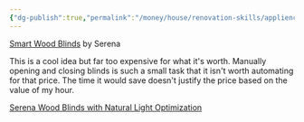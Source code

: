 ```yaml
---
{"dg-publish":true,"permalink":"/money/house/renovation-skills/appliences/smart-blinds/","tags":["oakmore"],"created":"Jul 06, 2023, 11:24 PM"}
---
```



[Smart Wood Blinds](https://www.serenashades.com/products/#smart-wood-blinds) by Serena

This is a cool idea but far too expensive for what it's worth. Manually opening and closing blinds is such a small task that it isn't worth automating for that price. The time it would save doesn't justify the price based on the value of my hour.

[Serena Wood Blinds with Natural Light Optimization](https://www.youtube.com/watch?v=_ZXNp8RTqHU&t=2s)
